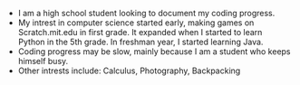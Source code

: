 - I am a high school student looking to document my coding progress.
- My intrest in computer science started early, making games on Scratch.mit.edu in first grade.
It expanded when I started to learn Python in the 5th grade.
In freshman year, I started learning Java.
- Coding progress may be slow, mainly because I am a student who keeps himself busy.
- Other intrests include: Calculus, Photography, Backpacking